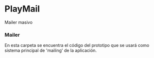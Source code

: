 # PlayMail
Mailer masivo

### Mailer

En esta carpeta se encuentra el código del prototipo que se usará como sistema principal de 'mailing' de la aplicación.
